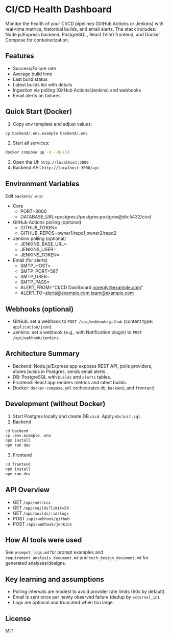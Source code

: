 # CI/CD Health Dashboard

Monitor the health of your CI/CD pipelines (GitHub Actions or Jenkins) with real-time metrics, historical builds, and email alerts. The stack includes: Node.js/Express backend, PostgreSQL, React (Vite) frontend, and Docker Compose for containerization.

## Features
- Success/Failure rate
- Average build time
- Last build status
- Latest builds list with details
- Ingestion via polling (GitHub Actions/Jenkins) and webhooks
- Email alerts on failures

## Quick Start (Docker)
1. Copy env template and adjust values:
```bash
cp backend/.env.example backend/.env
```
2. Start all services:
```bash
docker compose up -d --build
```
3. Open the UI: `http://localhost:3000`
4. Backend API: `http://localhost:3000/api`

## Environment Variables
Edit `backend/.env`:
- Core
  - PORT=3000
  - DATABASE_URL=postgres://postgres:postgres@db:5432/cicd
- GitHub Actions polling (optional)
  - GITHUB_TOKEN=
  - GITHUB_REPOS=owner1/repo1,owner2/repo2
- Jenkins polling (optional)
  - JENKINS_BASE_URL=
  - JENKINS_USER=
  - JENKINS_TOKEN=
- Email (for alerts)
  - SMTP_HOST=
  - SMTP_PORT=587
  - SMTP_USER=
  - SMTP_PASS=
  - ALERT_FROM="CI/CD Dashboard <noreply@example.com>"
  - ALERT_TO=alerts@example.com,team@example.com

## Webhooks (optional)
- GitHub: set a webhook to `POST /api/webhook/github` (content type: `application/json`).
- Jenkins: set a webhook (e.g., with Notification plugin) to `POST /api/webhook/jenkins`.

## Architecture Summary
- Backend: Node.js/Express app exposes REST API, polls providers, stores builds in Postgres, sends email alerts.
- DB: PostgreSQL with `builds` and `alerts` tables.
- Frontend: React app renders metrics and latest builds.
- Docker: `docker-compose.yml` orchestrates `db`, `backend`, and `frontend`.

## Development (without Docker)
1. Start Postgres locally and create DB `cicd`. Apply `db/init.sql`.
2. Backend
```bash
cd backend
cp .env.example .env
npm install
npm run dev
```
3. Frontend
```bash
cd frontend
npm install
npm run dev
```

## API Overview
- GET `/api/metrics`
- GET `/api/builds?limit=50`
- GET `/api/builds/:id/logs`
- POST `/api/webhook/github`
- POST `/api/webhook/jenkins`

## How AI tools were used
See `prompot_logs.md` for prompt examples and `requirement_analysis_document.md` and `tech_design_document.md` for generated analyses/designs.

## Key learning and assumptions
- Polling intervals are modest to avoid provider rate limits (60s by default).
- Email is sent once per newly observed failure (dedup by `external_id`).
- Logs are optional and truncated when too large.

## License
MIT
